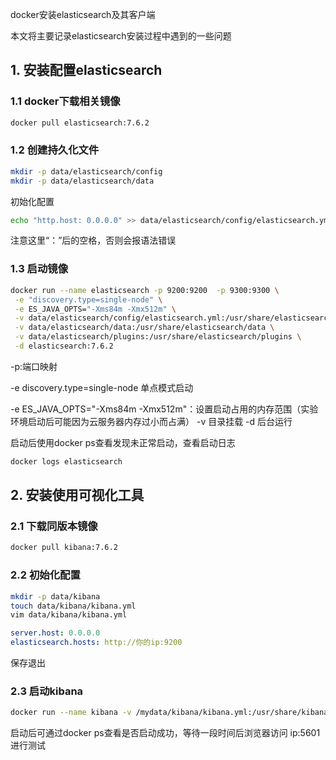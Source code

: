 docker安装elasticsearch及其客户端

本文将主要记录elasticsearch安装过程中遇到的一些问题

## 1. 安装配置elasticsearch

### 1.1 docker下载相关镜像

```bash
docker pull elasticsearch:7.6.2
```

### 1.2 创建持久化文件

```bash
mkdir -p data/elasticsearch/config
mkdir -p data/elasticsearch/data
```

初始化配置

```bash
echo "http.host: 0.0.0.0" >> data/elasticsearch/config/elasticsearch.yml
```

注意这里“：”后的空格，否则会报语法错误

### 1.3 启动镜像

```bash
docker run --name elasticsearch -p 9200:9200  -p 9300:9300 \
 -e "discovery.type=single-node" \
 -e ES_JAVA_OPTS="-Xms84m -Xmx512m" \
 -v data/elasticsearch/config/elasticsearch.yml:/usr/share/elasticsearch/config/elasticsearch.yml \
 -v data/elasticsearch/data:/usr/share/elasticsearch/data \
 -v data/elasticsearch/plugins:/usr/share/elasticsearch/plugins \
 -d elasticsearch:7.6.2
```

-p:端口映射

-e discovery.type=single-node 单点模式启动

-e ES_JAVA_OPTS="-Xms84m -Xmx512m"：设置启动占用的内存范围（实验环境启动后可能因为云服务器内存过小而占满）
 -v 目录挂载
 -d 后台运行

启动后使用docker ps查看发现未正常启动，查看启动日志

```bash
docker logs elasticsearch
```





## 2. 安装使用可视化工具

### 2.1 下载同版本镜像

```bash
docker pull kibana:7.6.2
```

### 2.2 初始化配置

```bash
mkdir -p data/kibana
touch data/kibana/kibana.yml
vim data/kibana/kibana.yml
```

```yml
server.host: 0.0.0.0
elasticsearch.hosts: http://你的ip:9200
```

保存退出



### 2.3 启动kibana

```bash
docker run --name kibana -v /mydata/kibana/kibana.yml:/usr/share/kibana/config/kibana.yml -p 5601:5601 -d kibana:7.6.2 
```

启动后可通过docker ps查看是否启动成功，等待一段时间后浏览器访问 ip:5601 进行测试